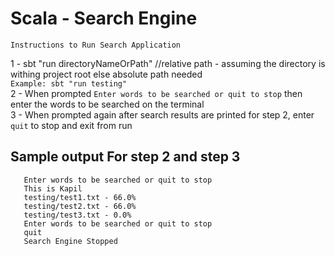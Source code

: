 # Scala - Search Engine

`Instructions to Run Search Application`

1 - sbt "run directoryNameOrPath" //relative path - assuming the directory is withing project root else absolute path needed<br>
`Example: sbt "run testing"` <br>
2 - When prompted `Enter words to be searched or quit to stop` then enter the words to be searched on the terminal<br>
3 - When prompted again after search results are printed for step 2, enter `quit` to stop and exit from run<br>

## Sample output For step 2 and step 3
```
   Enter words to be searched or quit to stop
   This is Kapil
   testing/test1.txt - 66.0%
   testing/test2.txt - 66.0%
   testing/test3.txt - 0.0%
   Enter words to be searched or quit to stop
   quit
   Search Engine Stopped
```

